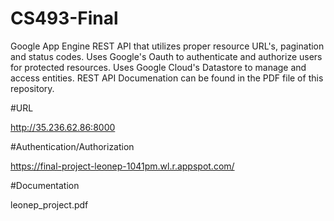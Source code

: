 # CS493-Final

Google App Engine REST API that utilizes proper resource URL's, pagination and status codes. Uses Google's Oauth to authenticate and authorize users for protected resources. Uses Google Cloud's Datastore to manage and access entities. REST API Documenation can be found in the PDF file of this repository.

#URL

http://35.236.62.86:8000

#Authentication/Authorization

https://final-project-leonep-1041pm.wl.r.appspot.com/

#Documentation

leonep_project.pdf

